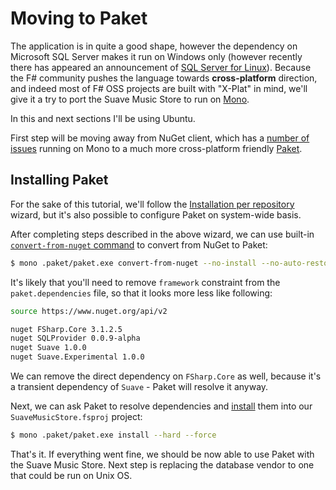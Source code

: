 # Moving to Paket

The application is in quite a good shape, however the dependency on Microsoft SQL Server makes it run on Windows only (however recently there has appeared an announcement of [SQL Server for Linux](https://blogs.microsoft.com/blog/2016/03/07/announcing-sql-server-on-linux/)).
Because the F# community pushes the language towards **cross-platform** direction, and indeed most of F# OSS projects are built with "X-Plat" in mind, we'll give it a try to port the Suave Music Store to run on [Mono](http://www.mono-project.com/).

In this and next sections I'll be using Ubuntu.

First step will be moving away from NuGet client, which has a [number of issues](https://github.com/NuGet/Home/issues?utf8=%E2%9C%93&q=is%3Aissue+is%3Aopen+mono) running on Mono to a much more cross-platform friendly [Paket](fsprojects.github.io/Paket/).

## Installing Paket

For the sake of this tutorial, we'll follow the [Installation per repository](http://fsprojects.github.io/Paket/installation.html#Installation-per-repository) wizard, but it's also possible to configure Paket on system-wide basis.

After completing steps described in the above wizard, we can use built-in [`convert-from-nuget` command](http://fsprojects.github.io/Paket/paket-convert-from-nuget.html) to convert from NuGet to Paket:

```bash
$ mono .paket/paket.exe convert-from-nuget --no-install --no-auto-restore
```

It's likely that you'll need to remove `framework` constraint from the `paket.dependencies` file, so that it looks more less like following:

```bash
source https://www.nuget.org/api/v2

nuget FSharp.Core 3.1.2.5
nuget SQLProvider 0.0.9-alpha
nuget Suave 1.0.0
nuget Suave.Experimental 1.0.0
```

We can remove the direct dependency on `FSharp.Core` as well, because it's a transient dependency of `Suave` - Paket will resolve it anyway. 

Next, we can ask Paket to resolve dependencies and [install](http://fsprojects.github.io/Paket/paket-install.html) them into our `SuaveMusicStore.fsproj` project:

```bash
$ mono .paket/paket.exe install --hard --force
```

That's it. If everything went fine, we should be now able to use Paket with the Suave Music Store.
Next step is replacing the database vendor to one that could be run on Unix OS.
